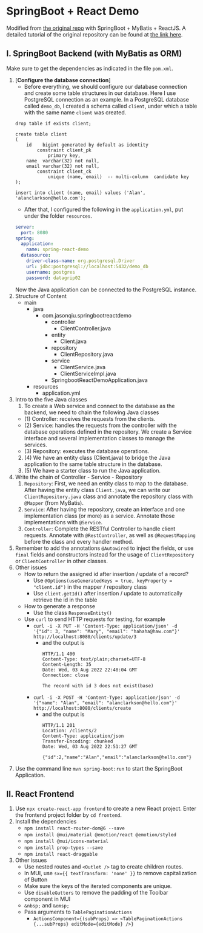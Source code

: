 # SpringBoot + React Demo

Modified from [the original repo](https://github.com/eugenp/tutorials/tree/master/spring-boot-modules/spring-boot-react/src/main/java/com/baeldung/springbootreact) with SpringBoot + MyBatis + ReactJS. A detailed tutorial of the original repository can be found at [the link here](https://www.baeldung.com/spring-boot-react-crud).

## I. SpringBoot Backend (with MyBatis as ORM)

Make sure to get the dependencies as indicated in the file `pom.xml`.

1. [**Configure the database connection**]
   - Before everything, we should configure our database connection and create some table structures in our database. Here I use PostgreSQL connection as an example. In a PostgreSQL database called `demo_db`, I created a schema called `client`, under which a table with the same name `client` was created.
    ```postgresql
    drop table if exists client;
   
    create table client
    (
        id    bigint generated by default as identity
            constraint client_pk
                primary key,
        name  varchar(32) not null,
        email varchar(32) not null,
            constraint client_ck
                unique (name, email)  -- multi-column  candidate key
    );
    
    insert into client (name, email) values ('Alan', 'alanclarkson@hello.com');
    ```
   - After that, I configured the following in the `application.yml`, put under the folder `resources`.
    ```yml
    server:
      port: 8080
    spring:
      application:
        name: spring-react-demo
      datasource:
        driver-class-name: org.postgresql.Driver
        url: jdbc:postgresql://localhost:5432/demo_db
        username: postgres
        password: datagrip02
    ```
   Now the Java application can be connected to the PostgreSQL instance.
2. Structure of Content
   - main
     - java
       - com.jasonqiu.springbootreactdemo
         - controller
           - ClientController.java
         - entity
           - Client.java
         - repository
           - ClientRepository.java
         - service
           - ClientService.java
           - ClientServiceImpl.java
         - SpringbootReactDemoApplication.java
     - resources
       - application.yml
3. Intro to the five Java classes
   1. To create a Web service and connect to the database as the backend, we need to chain the following Java classes
     - (1) Controller: receives the requests from the clients.
     - (2) Service: handles the requests from the controller with the database operations defined in the repository. We create a Service interface and several implementation classes to manage the services.
     - (3) Repository: executes the database operations.
   2. (4) We have an entity class (Client.java) to bridge the Java application to the same table structure in the database.
   3. (5) We have a starter class to run the Java application.
4. Write the chain of Controller - Service - Repository
   1. `Repository`: First, we need an entity class to map to the database. After having the entity class `Client.java`, we can write our `ClientRepository.java` class and annotate the repository class with `@Mapper` (from MyBatis).
   2. `Service`: After having the repository, create an interface and one implementation class (or more) as a service. Annotate those implementations with `@Service`.
   3. `Controller`: Complete the RESTful Controller to handle client requests. Annotate with `@RestController`, as well as `@RequestMapping` before the class and every handler method.
5. Remember to add the annotations `@Autowired` to inject the fields, or use `final` fields and constructors instead for the usage of `ClientRepository` or `ClientController` in other classes.
6. Other issues
    - How to return the assigned id after insertion / update of a record?
      - Use `@Options(useGeneratedKeys = true, keyProperty = "client.id")` in the mapper / repository class
      - Use `client.getId()` after insertion / update to automatically retrieve the id in the table
    - How to generate a response
      - Use the class `ResponseEntity()`
    - Use `curl` to send HTTP requests for testing, for example
      - `curl -i -X PUT -H 'Content-Type: application/json' -d '{"id": 3, "name": "Mary", "email": "hahaha@haw.com"}' http://localhost:8080/clients/update/3`
        - and the output is
          ```
          HTTP/1.1 400 
          Content-Type: text/plain;charset=UTF-8
          Content-Length: 35
          Date: Wed, 03 Aug 2022 22:48:04 GMT
          Connection: close
    
          The record with id 3 does not exist(base)
          ```
      - `curl -i -X POST -H 'Content-Type: application/json' -d '{"name": "Alan", "email": "alanclarkson@hello.com"}' http://localhost:8080/clients/create`
          - and the output is
            ```
            HTTP/1.1 201 
            Location: /clients/2
            Content-Type: application/json
            Transfer-Encoding: chunked
            Date: Wed, 03 Aug 2022 22:51:27 GMT

            {"id":2,"name":"Alan","email":"alanclarkson@hello.com"}
            ```
7. Use the command line `mvn spring-boot:run` to start the SpringBoot Application.

## II. React Frontend

1. Use `npx create-react-app frontend` to create a new React project. Enter the frontend project folder by `cd frontend`.
2. Install the dependencies
   - `npm install react-router-dom@6 --save`
   - `npm install @mui/material @emotion/react @emotion/styled`
   - `npm install @mui/icons-material`
   - `npm install prop-types --save`
   - `npm install react-draggable`
3. Other issues
   - Use nested routes and `<Outlet />` tag to create children routes.
   - In MUI, use `sx={{ textTransform: 'none' }}` to remove capitalization of Button
   - Make sure the keys of the iterated components are unique.
   - Use `disableGutters` to remove the padding of the Toolbar component in MUI
   - `&nbsp;` and `&emsp;`
   - Pass arguments to `TablePaginationActions`
     - `ActionsComponent={(subProps) => <TablePaginationActions {...subProps} editMode={editMode} />}`



